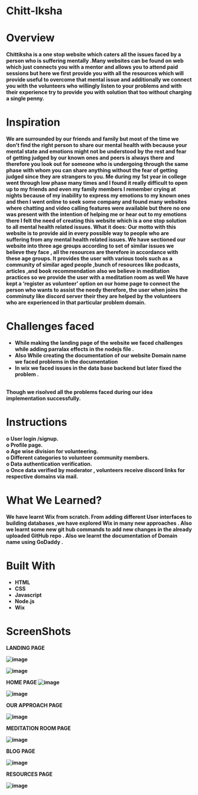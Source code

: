 # Chitt-Iksha
<strong><h1>Overview</h1>
 <p>Chittiksha is a one stop website which caters all the issues faced by a person who is suffering mentally .Many websites can be found on web which just connects you with a mentor and allows you to attend paid sessions but here we first provide you with all the resources which will provide useful to overcome that mental issue and additionally we connect you with the volunteers  who willingly listen to your problems and with their experience try to provide you with solution that too without charging a single penny.</p>
 <h1>Inspiration</h1>
 <p>We are surrounded by our friends and family but most of the time we don't find the right person to share our mental health with because your mental state and emotions might not be understood by the rest and fear of getting judged by our known ones  and peers is always there  and therefore you look out for someone who is undergoing through the  same phase with whom you can share anything without the fear of  getting  judged since they are strangers to you. Me  during my 1st year in college went  through low phase many times and I found it really difficult to open up to my friends and even my family members I remember crying at nights  because of my inability to express my emotions to my known ones  and then I went online to seek some company and found many  websites where chatting and video calling features were available but there  no one was present with the intention of helping me  or hear out to my emotions there I felt the need of creating this website which is a one stop solution to all mental health related issues.
What it does: Our motto with this website is to provide aid in every possible way to people who are suffering from any mental health related issues. We have sectioned our website into three age groups according to set of similar issues we believe they  face , all the resources are therefore in accordance with these age groups. It provides the user with various tools such as a community of similar aged people ,bunch of resources like podcasts, articles ,and book recommendation also we believe in meditation practices so we provide the user with a meditation room as well We have kept a ‘register as volunteer’  option  on our home page to connect  the person who wants to assist the needy therefore, the user when joins the comminuty like discord server their they are helped by the volunteers  who are experienced in that particular problem domain.</p>
 <h1>Challenges faced</h1>
 <ul>
  <li>While making the landing page of the website we faced challenges while adding parralax effects in the nodejs file . </li>
  <li>Also While creating the documentation of our website  Domain name we faced problems in the documentation </li>
  <li>In wix we faced issues in the data base backend but later fixed the problem .</li>
 </ul>
<br>
  Though we risolved all the problems faced during our idea implementation successfully.<br>
 <h1>Instructions</h1>
 
o	User login /signup.<br>
o	Profile page.<br>
o	Age wise division for volunteering.<br> 
o	Different categories to volunteer community members.<br> 
o	Data authentication verification. <br>
o	Once data verified by moderator , volunteers receive discord links for respective domains via mail.<br>
 <h1>What We Learned?</h1>
 <p>We have learnt Wix from scratch. From adding different User interfaces to building databases ,we have explored Wix in many new approaches . Also we learnt some new git hub commands to add new changes in the already uploaded GitHub repo . Also we learnt the documentation of Domain name using GoDaddy .</p>
 <h1>Built With</h1>
 <ul>
  <li>HTML</li>
  <li>CSS</li>
  <li>Javascript</li>
  <li>Node.js</li>
  <li>Wix</li>
 </ul>
 

 <h1>ScreenShots</h1>

LANDING PAGE

![image](https://user-images.githubusercontent.com/104618576/200110872-f077b886-796f-4e76-aa06-91f3da0c7b5a.png)


![image](https://user-images.githubusercontent.com/104618576/190897029-24a6bbd3-5a3f-4f5e-b576-9d958aa095a4.png)

HOME PAGE
![image](https://user-images.githubusercontent.com/104618576/190897051-ce8112da-6d5e-4688-ac83-568e3de40460.png)

![image](https://user-images.githubusercontent.com/104618576/190897119-e617e3cd-4a88-40fc-ab30-e17b2dc0f0ad.png)

OUR APPROACH PAGE

![image](https://user-images.githubusercontent.com/104618576/190897229-a787489c-e62f-4a3a-acf3-74cd5ae91cde.png)

MEDITATION ROOM PAGE

![image](https://user-images.githubusercontent.com/104618576/190897272-5c65675a-3ffd-4e2f-b4ae-238cf88aaf39.png)

BLOG PAGE 

![image](https://user-images.githubusercontent.com/104618576/190897311-2421f7b9-9154-47d9-a0c4-c0d4eb2131d5.png)


 RESOURCES PAGE
 
 ![image](https://user-images.githubusercontent.com/104618576/190897386-44b9b4bc-ff4e-4e38-9224-79215eb25bc0.png)


